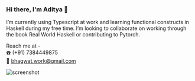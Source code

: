 ### Hi there, I'm Aditya 👋

I’m currently using Typescript at work and learning functional constructs in Haskell during my free time. I’m looking to collaborate on working through the book Real World Haskell or contributing to Pytorch.

Reach me at - </br>
:phone: (+91) 7384449875 </br>
:email: bhagwat.work@gmail.com


![screenshot](DSC_7089.JPG)
